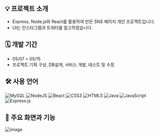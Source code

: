 ## 💡 프로젝트 소개
- Express, Node.js와 React를 활용하여 만든 SNS 페이지 개인 프로젝트입니다.
- UI는 인스타그램과 트위터를 참고하였습니다.

## 🗓 개발 기간
- 05/07 ~ 05/15
- 프로젝트 기획 구상, DB설계, 서비스 개발, 테스트 및 수정

## 🛠️ 사용 언어
![MySQL](https://img.shields.io/badge/mysql-4479A1.svg?style=for-the-badge&logo=mysql&logoColor=white)
![NodeJS](https://img.shields.io/badge/node.js-6DA55F?style=for-the-badge&logo=node.js&logoColor=white)
![React](https://img.shields.io/badge/react-%2320232a.svg?style=for-the-badge&logo=react&logoColor=%2361DAFB)
![CSS3](https://img.shields.io/badge/css3-%231572B6.svg?style=for-the-badge&logo=css3&logoColor=white)
![HTML5](https://img.shields.io/badge/html5-%23E34F26.svg?style=for-the-badge&logo=html5&logoColor=white)
![Java](https://img.shields.io/badge/java-%23ED8B00.svg?style=for-the-badge&logo=openjdk&logoColor=white)
![JavaScript](https://img.shields.io/badge/javascript-%23323330.svg?style=for-the-badge&logo=javascript&logoColor=%23F7DF1E)
![Express.js](https://img.shields.io/badge/express.js-%23404d59.svg?style=for-the-badge&logo=express&logoColor=%2361DAFB)

## 📑 주요 화면과 기능
![image](https://github.com/user-attachments/assets/649d2087-557c-4a0b-a969-5ef987e21944)

